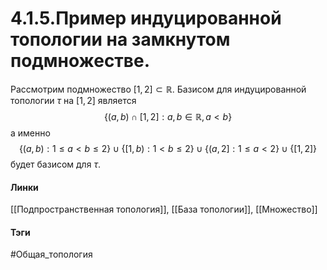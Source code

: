 # 4.1.5.Пример индуцированной топологии на замкнутом подмножестве.
Рассмотрим подмножество $[1,2]\subset\mathbb{R}$. Базисом для индуцированной топологии $\tau$ на $[1,2]$ является
$$\{(a,b)\cap[1,2]:a,b\in\mathbb{R},a<b\}$$ а именно 
$$\{(a,b):1\leq a<b\leq2\}\cup\{[1,b):1<b\leq2\}\cup\{(a,2]:1\leq a<2\}\cup\{[1,2]\}$$ будет базисом для $\tau$.

#### Линки
[[Подпространственная топология]],
[[База топологии]],
[[Множество]]
#### Тэги 
 #Общая_топология